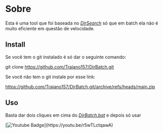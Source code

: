 # Sobre

Esta é uma tool que foi baseada no *[DirSearch](https://github.com/maurosoria/dirsearch "DirSeach")* só que em batch ela não é muito eficiente em questão de velocidade. 

## Install
Se você tem o git instalado é só dar o seguinte comando:

git clone https://github.com/Trajano157/DirBatch.git

Se você não tem o git instale por esse link:

https://github.com/Trajano157/DirBatch.git/archive/refs/heads/main.zip

## Uso
Basta dar dois cliques em cima do *[DirBatch.bat](https://github.com/Trajano157/DirBatch.bat/blob/main/DirBatch.bat "DirBatch.bat")*
e depois só usar 



[![Youtube Badge](https://img.shields.io/badge/-Youtube-FF0000?style=flat-square&labelColor=FF0000&logo=youtube&logoColor=white&link(https://youtu.be/r5wTLctqawA))](https://youtu.be/r5wTLctqawA)
